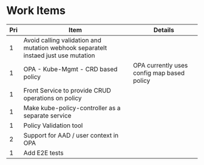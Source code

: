 # Work Items

| Pri | Item | Details |
| ---- | ---- | ---- |
| 1 | Avoid calling validation and mutation webhook separatelt instaed just use mutation | |
| 1 | OPA - Kube-Mgmt - CRD based policy | OPA currently uses config map based policy |
| 1 | Front Service to provide CRUD operations on policy  |  |
| 1 | Make kube-policy-controller as a separate service | |
| 1 | Policy Validation tool | |  
| 2 | Support for AAD / user context in OPA| |
| 1 | Add E2E tests | |